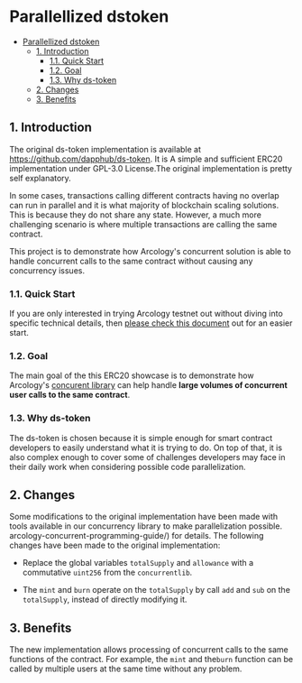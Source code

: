 # Parallellized dstoken

- [Parallellized dstoken](#parallellized-dstoken)
  - [1. Introduction](#1-introduction)
    - [1.1. Quick Start](#11-quick-start)
    - [1.2. Goal](#12-goal)
    - [1.3. Why ds-token](#13-why-ds-token)
  - [2. Changes](#2-changes)
  - [3. Benefits](#3-benefits)

## 1. Introduction

The original ds-token implementation is available at https://github.com/dapphub/ds-token. It is A simple and sufficient ERC20 implementation under GPL-3.0 License.The original implementation is pretty self explanatory. 

In some cases, transactions calling different contracts having no overlap can run in parallel and it is what majority of blockchain scaling solutions. This is because they do not share any state. However, a much more challenging scenario is where multiple transactions are calling the same contract. 

This project is to demonstrate how Arcology's concurrent solution is able to handle concurrent calls to the same contract without causing any concurrency issues.

### 1.1. Quick Start

If you are only interested in trying Arcology testnet out without diving into specific technical details, then [please check this document](./parallel-dstoken-test-scripts.md) out for an easier start.

### 1.2. Goal

The main goal of the this ERC20 showcase is to demonstrate how Arcology's [concurent library](https://github.com/arcology-network/concurrentlib)
 can help handle **large volumes of concurrent user calls to the same contract**.

### 1.3. Why ds-token

The ds-token is chosen because it is simple enough for smart contract developers to easily understand what it is trying to do. On top of that, it is also complex enough to cover some of challenges developers may face in their daily work when considering possible code parallelization.

## 2. Changes

Some modifications to the original implementation have been made with tools available in our concurrency library to make parallelization possible. arcology-concurrent-programming-guide/) for details. The following changes have been made to the original implementation:

- Replace the global variables `totalSupply` and `allowance` with a commutative `uint256` from the `concurrentlib`.

- The `mint` and `burn` operate on the `totalSupply` by call `add` and `sub` on the `totalSupply`, instead of directly modifying it.

## 3. Benefits

The new implementation allows processing of concurrent calls to the same functions of the contract. For example, the `mint` and the`burn` function can be called by multiple users at the same time without any problem.
